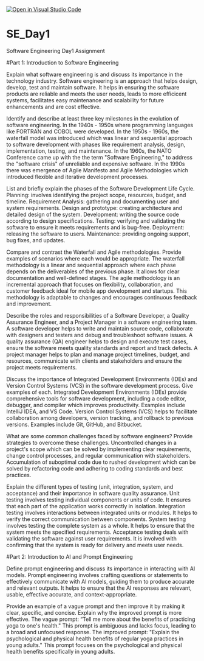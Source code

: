 [![Open in Visual Studio Code](https://classroom.github.com/assets/open-in-vscode-2e0aaae1b6195c2367325f4f02e2d04e9abb55f0b24a779b69b11b9e10269abc.svg)](https://classroom.github.com/online_ide?assignment_repo_id=18428232&assignment_repo_type=AssignmentRepo)
# SE_Day1
Software Engineering Day1 Assignment

#Part 1: Introduction to Software Engineering

Explain what software engineering is and discuss its importance in the technology industry.
Software engineering is an approach that helps design, develop, test and maintain software. It helps in ensuring the software products are reliable and meets the user needs, leads to more efficicent systems, facilitates easy maintenance and scalability for future enhancements and are cost effective.

Identify and describe at least three key milestones in the evolution of software engineering.
In the 1940s - 1950s where programming languages like FORTRAN and COBOL were developed.
In the 1950s - 1960s, the waterfall model was introduced which was linear and sequential approach to software development with phases like requirement analysis, design, implementation, testing, and maintenance.
In the 1960s, the NATO Conference came up with the the term "Software Engineering," to address the "software crisis" of unreliable and expensive software.
In the 1990s there was emergence of Agile Manifesto and Agile Methodologies which introduced flexible and iterative development processes.

List and briefly explain the phases of the Software Development Life Cycle.
Planning: involves identifying the project scope, resources, budget, and timeline.
Requirement Analysis: gathering and documenting user and system requirements.
Design and prototype: creating architecture and detailed design of the system.
Development: writing the source code according to design specifications.
Testing: verifying and validating the software to ensure it meets requirements and is bug-free.
Deployment: releasing the software to users.
Maintenance: providing ongoing support, bug fixes, and updates.

Compare and contrast the Waterfall and Agile methodologies. Provide examples of scenarios where each would be appropriate.
The waterfall methodology is a linear and sequential approach where each phase depends on the deliverables of the previous phase. It allows for clear documentation and well-defined stages.
The agile methodology is an incremental approach that focuses on flexibility, collaboration, and customer feedback ideal for mobile app development and startups. This methodology is adaptable to changes and encourages continuous feedback and improvement.

Describe the roles and responsibilities of a Software Developer, a Quality Assurance Engineer, and a Project Manager in a software engineering team.
A software developer helps to write and maintain source code, collaborate with designers and testers and debug and troubleshoot software issues.
A quality assurance (QA) engineer helps to design and execute test cases, ensure the software meets quality standards and report and track defects.
A project manager helps to plan and manage project timelines, budget, and resources, communicate with clients and stakeholders and ensure the project meets requirements.

Discuss the importance of Integrated Development Environments (IDEs) and Version Control Systems (VCS) in the software development process. Give examples of each.
Integrated Development Environments (IDEs) provide comprehensive tools for software development, including a code editor, debugger, and compiler which improves productivity. Examples include IntelliJ IDEA, and VS Code.
Version Control Systems (VCS) helps to facilitate collaboration among developers, version tracking, and rollback to previous versions. Examples include Git, GitHub, and Bitbucket.

What are some common challenges faced by software engineers? Provide strategies to overcome these challenges.
Uncontrolled changes in a project's scope which can be solved by implementing clear requirements, change control processes, and regular communication with stakeholders.
Accumulation of suboptimal code due to rushed development which can be solved by refactoring code and adhering to coding standards and best practices.

Explain the different types of testing (unit, integration, system, and acceptance) and their importance in software quality assurance.
Unit testing involves testing individual components or units of code. It ensures that each part of the application works correctly in isolation.
Integration testing involves interactions between integrated units or modules. It helps to verify the correct communication between components.
System testing involves testing the complete system as a whole. It helps to ensure that the system meets the specified requirements.
Acceptance testing deals with validating the software against user requirements. It is involved with confirming that the system is ready for delivery and meets user needs.

#Part 2: Introduction to AI and Prompt Engineering


Define prompt engineering and discuss its importance in interacting with AI models.
Prompt engineering involves crafting questions or statements to effectively communicate with AI models, guiding them to produce accurate and relevant outputs.
It helps to ensure that the AI responses are relevant, usable, effective accurate, and context-appropriate.

Provide an example of a vague prompt and then improve it by making it clear, specific, and concise. Explain why the improved prompt is more effective.
The vague prompt: 
“Tell me more about the benefits of practicing yoga to one's health."
This prompt is ambiguous and lacks focus, leading to a broad and unfocused response.
The improved prompt: 
"Explain the psychological and physical health benefits of regular yoga practices in young adults."
  This prompt focuses on the psychological and physical health benefits specifically in young adults.
